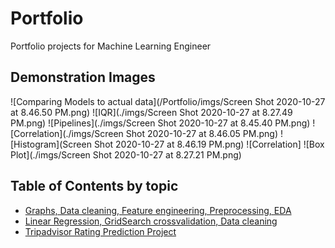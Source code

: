 # Portfolio
Portfolio projects for Machine Learning Engineer
## Demonstration Images
![Comparing Models to actual data](/Portfolio/imgs/Screen Shot 2020-10-27 at 8.46.50 PM.png)
![IQR](./imgs/Screen Shot 2020-10-27 at 8.27.49 PM.png)
![Pipelines](./imgs/Screen Shot 2020-10-27 at 8.45.40 PM.png)
![Correlation](./imgs/Screen Shot 2020-10-27 at 8.46.05 PM.png)
![Histogram](Screen Shot 2020-10-27 at 8.46.19 PM.png)
![Correlation]
![Box Plot](./imgs/Screen Shot 2020-10-27 at 8.27.21 PM.png)
## Table of Contents by topic
* [Graphs, Data cleaning, Feature engineering, Preprocessing, EDA](#MATH-STUDENTS-ANALYSIS)
* [Linear Regression, GridSearch crossvalidation, Data cleaning](#Predicting-Bitcoin-Price-trends)
* [Tripadvisor Rating Prediction Project](#Tripadvisor-Rating-Prediction)
